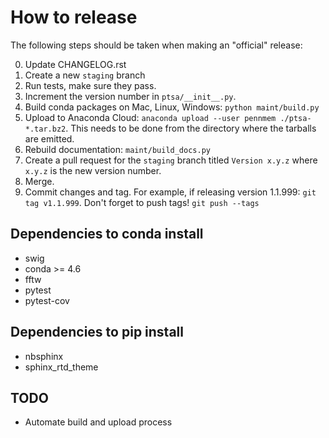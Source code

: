 # How to release

The following steps should be taken when making an "official" release:

0. Update CHANGELOG.rst
1. Create a new `staging` branch
2. Run tests, make sure they pass.
3. Increment the version number in `ptsa/__init__.py`.
5. Build conda packages on Mac, Linux, Windows: `python maint/build.py`
6. Upload to Anaconda Cloud: `anaconda upload --user pennmem ./ptsa-*.tar.bz2`.
   This needs to be done from the directory where the tarballs are emitted.
7. Rebuild documentation: `maint/build_docs.py`
8. Create a pull request for the `staging` branch titled `Version x.y.z` where
   `x.y.z` is the new version number.
9. Merge.
10. Commit changes and tag. For example, if releasing version 1.1.999: `git tag v1.1.999`.
    Don't forget to push tags! `git push --tags`

## Dependencies to conda install

* swig
* conda >= 4.6
* fftw
* pytest
* pytest-cov

## Dependencies to pip install

* nbsphinx
* sphinx_rtd_theme
   
## TODO

- Automate build and upload process
